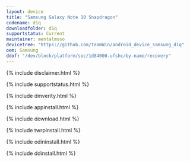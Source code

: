 ```yaml
---
layout: device
title: "Samsung Galaxy Note 10 Snapdragon"
codename: d1q
downloadfolder: d1q
supportstatus: Current
maintainer: mentalmuso
devicetree: "https://github.com/TeamWin/android_device_samsung_d1q"
oem: Samsung
ddof: "/dev/block/platform/soc/1d84000.ufshc/by-name/recovery"
---
```


{% include disclaimer.html %}

{% include supportstatus.html %}

{% include dmverity.html %}

{% include appinstall.html %}

{% include download.html %}

{% include twrpinstall.html %}

{% include odininstall.html %}

{% include ddinstall.html %}
